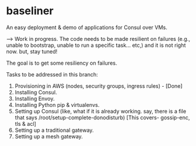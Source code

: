 # baseliner
An easy deployment &amp; demo of applications for Consul over VMs.

--> Work in progress. The code needs to be made resilient on failures (e.g., unable to bootstrap, unable to run a specific task... etc,) and it is not right now. 
but, stay tuned!


The goal is to get some resiliency on failures.

Tasks to be addressed in this branch:
1. Provisioning in AWS (nodes, security groups, ingress rules) - [Done]
2. Installing Consul.
3. Installing Envoy.
4. Installing Python pip & virtualenvs.
5. Setting up Consul (like, what if it is already working. say, there is a file that says /root/setup-complete-donodisturb) [This covers- gossip-enc, tls & acl]
6. Setting up a traditional gateway.
7. Setting up a mesh gateway.
